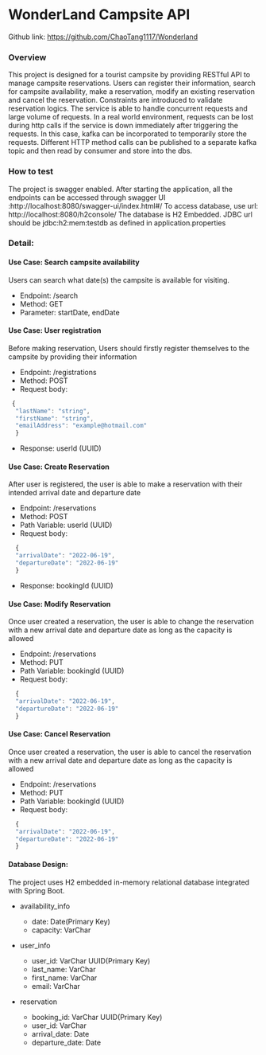 # WonderLand Campsite API

Github link: https://github.com/ChaoTang1117/Wonderland
### Overview
This project is designed for a tourist campsite by providing RESTful API to manage campsite reservations.
Users can register their information, search for campsite availability, make a reservation, modify an existing reservation and cancel the reservation.
Constraints are introduced to validate reservation logics.
The service is able to handle concurrent requests and large volume of requests.
In a real world environment, requests can be lost during http calls if the service is down immediately after triggering the requests.
In this case, kafka can be incorporated to temporarily store the requests. Different HTTP method calls can be published to a separate kafka topic and then read by consumer and store into the dbs.


### How to test
The project is swagger enabled. After starting the application, all the endpoints can be accessed through swagger UI :http://localhost:8080/swagger-ui/index.html#/
To access database, use url: http://localhost:8080/h2console/
The database is H2 Embedded. JDBC url should be jdbc:h2:mem:testdb as defined in application.properties

### Detail:

#### Use Case: Search campsite availability
Users can search what date(s) the campsite is available for visiting.
- Endpoint: /search
- Method: GET
- Parameter: startDate, endDate


#### Use Case: User registration
Before making reservation, Users should firstly register themselves to the campsite by providing their information
- Endpoint: /registrations
- Method: POST
- Request body:
```javascript
 {
  "lastName": "string",
  "firstName": "string",
  "emailAddress": "example@hotmail.com"
  }
 ```
- Response: userId (UUID)

#### Use Case: Create Reservation
After user is registered, the user is able to make a reservation with their intended arrival date and departure date
- Endpoint: /reservations
- Method: POST
- Path Variable: userId (UUID)
- Request body: 
```javascript
  {
  "arrivalDate": "2022-06-19",
  "departureDate": "2022-06-19"
  }
```
- Response: bookingId (UUID)

#### Use Case: Modify Reservation
Once user created a reservation, the user is able to change the reservation with a new arrival date and departure date as long as the capacity is allowed
- Endpoint: /reservations
- Method: PUT
- Path Variable: bookingId (UUID)
- Request body:
```javascript
  {
  "arrivalDate": "2022-06-19",
  "departureDate": "2022-06-19"
  }
```

#### Use Case: Cancel Reservation
Once user created a reservation, the user is able to cancel the reservation with a new arrival date and departure date as long as the capacity is allowed
- Endpoint: /reservations
- Method: PUT
- Path Variable: bookingId (UUID)
- Request body:
```javascript
  {
  "arrivalDate": "2022-06-19",
  "departureDate": "2022-06-19"
  }
```
#### Database Design:
The project uses H2 embedded in-memory relational database integrated with Spring Boot.

- availability_info
    - date: Date(Primary Key)
    - capacity: VarChar


- user_info
    - user_id: VarChar UUID(Primary Key)
    - last_name: VarChar
    - first_name: VarChar
    - email: VarChar

- reservation
    - booking_id: VarChar UUID(Primary Key)
    - user_id: VarChar
    - arrival_date: Date
    - departure_date: Date
